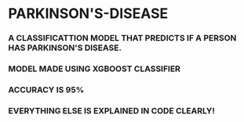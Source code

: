 # PARKINSON'S-DISEASE

### A CLASSIFICATTION MODEL THAT PREDICTS IF A PERSON HAS PARKINSON'S DISEASE.
### MODEL MADE USING XGBOOST CLASSIFIER 
### ACCURACY IS 95%
### EVERYTHING ELSE IS EXPLAINED IN CODE CLEARLY!
